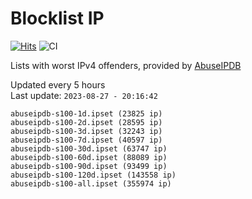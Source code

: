 # Blocklist IP

[![Hits](https://hits.seeyoufarm.com/api/count/incr/badge.svg?url=https%3A%2F%2Fgithub.com%2Fborestad%2Fblocklist-ip%2F&count_bg=%2379C83D&title_bg=%23555555&icon=&icon_color=%23E7E7E7&title=hits&edge_flat=false)](https://hits.seeyoufarm.com)  ![CI](https://img.shields.io/github/workflow/status/borestad/blocklist-ip/CI?style=flat-square)

Lists with worst IPv4 offenders, provided by [AbuseIPDB](https://www.abuseipdb.com/)

<!-- FOOTER-PLACEHOLDER -->
Updated every 5 hours<br>
Last update: `2023-08-27 - 20:16:42`
```
abuseipdb-s100-1d.ipset (23825 ip)
abuseipdb-s100-2d.ipset (28595 ip)
abuseipdb-s100-3d.ipset (32243 ip)
abuseipdb-s100-7d.ipset (40597 ip)
abuseipdb-s100-30d.ipset (63747 ip)
abuseipdb-s100-60d.ipset (88089 ip)
abuseipdb-s100-90d.ipset (93499 ip)
abuseipdb-s100-120d.ipset (143558 ip)
abuseipdb-s100-all.ipset (355974 ip)
```
